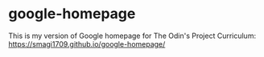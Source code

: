 # google-homepage
This is my version of Google homepage for The Odin's Project Curriculum: https://smagi1709.github.io/google-homepage/
